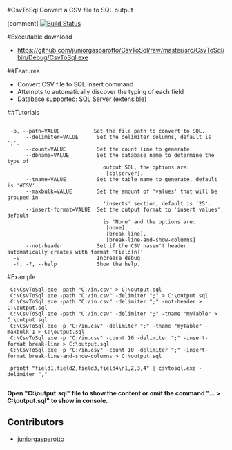 #CsvToSql
Convert a CSV file to SQL output

[comment] [![Build Status](https://travis-ci.org/juniorgasparotto/csvtosql.png)](https://travis-ci.org/juniorgasparotto/csvtosql)

#Executable download

* https://github.com/juniorgasparotto/CsvToSql/raw/master/src/CsvToSql/bin/Debug/CsvToSql.exe

##Features

  * Convert CSV file to SQL insert command
  * Attempts to automatically discover the typing of each field
  * Database supported:  SQL Server (extensible)

##Tutorials

```

 -p, --path=VALUE           Set the file path to convert to SQL.
      --delimiter=VALUE      Set the delimiter columns, default is ';'.
      --count=VALUE          Set the count line to generate
      --dbname=VALUE         Set the database name to determine the type of
                               output SQL, the options are:
                                [sqlserver].
      --tname=VALUE          Set the table name to generate, default is '#CSV'.
      --maxbulk=VALUE        Set the amount of 'values' that will be grouped in
                               'inserts' section, default is '25'.
      --insert-format=VALUE  Set the output format to 'insert values', default
                               is 'None' and the options are:
                                [none],
                                [break-line],
                                [break-line-and-show-columns]
      --not-header           Set if the CSV hasen't header. automatically creates with format 'Field[n]'
  -v                         Increase debug
  -h, -?, --help             Show the help.

```

#Example

```
 C:\CsvToSql.exe -path "C:/in.csv" > C:\output.sql
 C:\CsvToSql.exe -path "C:/in.csv" -delimiter ";" > C:\output.sql
 C:\CsvToSql.exe -path "C:/in.csv" -delimiter ";" -not-header > C:\output.sql 
 C:\CsvToSql.exe -path "C:/in.csv" -delimiter ";" -tname "myTable" > C:\output.sql
 C:\CsvToSql.exe -p "C:/in.csv" -delimiter ";" -tname "myTable" -maxbulk 1 > C:\output.sql
 C:\CsvToSql.exe -p "C:/in.csv" -count 10 -delimiter ";" -insert-format break-line > C:\output.sql
 C:\CsvToSql.exe -p "C:/in.csv" -count 10 -delimiter ";" -insert-format break-line-and-show-columns > C:\output.sql
 
 printf "field1,field2,field3,field4\n1,2,3,4" | csvtosql.exe -delimiter ","
 
``` 

**Open "C:\output.sql" file to show the content or omit the command "... > C:\output.sql" to show in console.**
 
## Contributors
 * [juniorgasparotto](https://github.com/juniorgasparotto)

